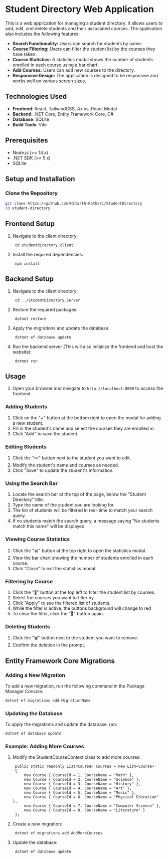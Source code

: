 # Student Directory Web Application

This is a web application for managing a student directory. It allows users to add, edit, and delete students and their associated courses. The application also includes the following features:

- **Search Functionality:** Users can search for students by name.
- **Course Filtering:** Users can filter the student list by the courses they have taken.
- **Course Statistics:** A statistics modal shows the number of students enrolled in each course using a bar chart.
- **Add Courses:** Users can add new courses to the directory.
- **Responsive Design:** The application is designed to be responsive and works well on various screen sizes.

## Technologies Used

- **Frontend**: React, TailwindCSS, Axios, React Modal
- **Backend**: .NET Core, Entity Framework Core, C#
- **Database**: SQLite
- **Build Tools**: Vite

## Prerequisites

- Node.js (>= 14.x)
- .NET SDK (>= 5.x)
- SQLite

## Setup and Installation

### Clone the Repository

```bash
git clone https://github.com/Hitarth-Kothari/StudentDirectory
cd student-directory
```

## Frontend Setup

1. Navigate to the client directory:

        cd studentdirectory.client
    
2. Install the required dependencies:

        npm install

## Backend Setup

1. Navigate to the client directory:

        cd ../StudentDirectory.Server
    
2. Restore the required packages:

        dotnet restore

3. Apply the migrations and update the database:

        dotnet ef database update

4. Run the backend server (This will also initialize the frontend and host the website):

        dotnet run

## Usage

1. Open your browser and navigate to `http://localhost:8000` to access the frontend.

### Adding Students

1. Click on the "+" button at the bottom right to open the modal for adding a new student.
2. Fill in the student's name and select the courses they are enrolled in.
3. Click "Add" to save the student.

### Editing Students

1. Click the "✏️" button next to the student you want to edit.
2. Modify the student's name and courses as needed.
3. Click "Save" to update the student's information.

### Using the Search Bar

1. Locate the search bar at the top of the page, below the "Student Directory" title.
2. Type the name of the student you are looking for.
3. The list of students will be filtered in real-time to match your search query.
4. If no students match the search query, a message saying "No students match this name" will be displayed.

### Viewing Course Statistics

1. Click the "📊" button at the top right to open the statistics modal.
2. View the bar chart showing the number of students enrolled in each course.
3. Click "Close" to exit the statistics modal.

### Filtering by Course

1. Click the "📘" button at the top left to filter the student list by courses.
2. Select the courses you want to filter by.
3. Click "Apply" to see the filtered list of students.
4. While the filter is active, the buttons background will change to red
5. To clear the filter, click the "📘" button again.


### Deleting Students

1. Click the "🗑️" button next to the student you want to remove.
2. Confirm the deletion in the prompt.

## Entity Framework Core Migrations

### Adding a New Migration

To add a new migration, run the following command in the Package Manager Console:

```powershell
dotnet ef migrations add MigrationName
```
### Updating the Database

To apply the migrations and update the database, run:

```powershell
dotnet ef database update
```
### Example: Adding More Courses

1. Modify the StudentCourseContext class to add more courses:

        public static readonly List<Course> Courses = new List<Course>
        {
            new Course { CourseId = 1, CourseName = "Math" },
            new Course { CourseId = 2, CourseName = "Science" },
            new Course { CourseId = 3, CourseName = "History" },
            new Course { CourseId = 4, CourseName = "Art" },
            new Course { CourseId = 5, CourseName = "Music" },
            new Course { CourseId = 6, CourseName = "Physical Education" },
            new Course { CourseId = 7, CourseName = "Computer Science" },
            new Course { CourseId = 8, CourseName = "Literature" }
        };

2. Create a new migration:

        dotnet ef migrations add AddMoreCourses

3. Update the database:

        dotnet ef database update
